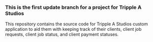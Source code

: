 ### This is the first update branch for a project for Tripple A Studios
This repository contains the source code for Tripple A Studios custom application to aid them with keeping track of their clients, client job requests, client job status, and client payment statuses. 
